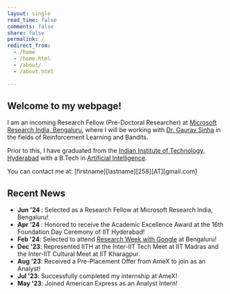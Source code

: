 ```yaml
---
layout: single
read_time: false
comments: false
share: false
permalink: /
redirect_from:
  - /home
  - /home.html
  - /about/
  - /about.html
  
---
```


## Welcome to my webpage!

I am an incoming Research Fellow (Pre-Doctoral Researcher) at [Microsoft Research India, Bengaluru](https://www.microsoft.com/en-us/research/lab/microsoft-research-india/), where I will be working with [Dr. Gaurav Sinha](https://sinhagaurav.github.io) in the fields of Reinforcement Learning and Bandits.

Prior to this, I have graduated from the [Indian Institute of Technology, Hyderabad](https://www.iith.ac.in) with a B.Tech in [Artificial Intelligence](https://ai.iith.ac.in).

You can contact me at: [firstname][lastname][258][AT][gmail.com]

## Recent News

<ul>

<li> <b> Jun '24 </b>: Selected as a Research Fellow at Microsoft Research India, Bengaluru! </li>

<li> <b> Apr '24 </b>: Honored to receive the Academic Excellence Award at the 16th Foundation Day Ceremony of IIT Hyderabad! </li>

<li><b>Feb '24</b>: Selected to attend <a href="https://sites.google.com/view/researchweek24/home?authuser=0">Research Week with Google</a> at Bengaluru!</li>

<li><b>Dec '23</b>: Represented IITH at the Inter-IIT Tech Meet at IIT Madras and the Inter-IIT Cultural Meet at IIT Kharagpur. </li>

<li><b>Aug '23</b>: Received a Pre-Placement Offer from AmeX to join as an Analyst! </li>

<li> <b>Jul '23</b>: Successfully completed my internship at AmeX! </li>

<li> <b>May '23</b>: Joined American Express as an Analyst Intern! </li>
</ul>